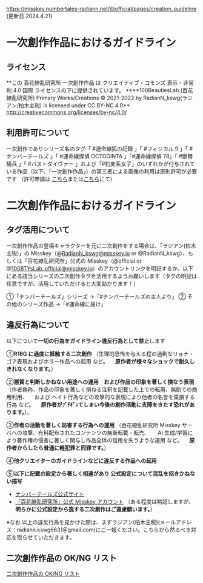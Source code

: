 https://misskey.numbertales-radiann.net/@official/pages/creation_guideline
(更新日 2024.4.21)

# 一次創作作品におけるガイドライン

## ライセンス

**この 百花繚乱研究所 一次創作作品 は クリエイティブ・コモンズ 表示 - 非営利 4.0 国際 ライセンスの下に提供されています。
\*\***100BeautiesLab.(百花繚乱研究所) Primary Works/Creations © 2021-2022 by RadianN_kswg(ラジアン/柏木主税) is licensed under CC BY-NC 4.0\*\*
http://creativecommons.org/licenses/by-nc/4.0/

## 利用許可について

一次創作でありシリーズ名のタグ「 #運命線狐の記録 」「 #フィジカル 9 」「 #ナンバーテールズ 」「 #運命線探偵 OCTOGINTA 」「#運命線探偵 78」「 #獣爾騎兵 」「 #パストダイヴァー 」および「#豹変系女子」のいずれかが付与されている作品（以下、「一次創作作品」）の第三者による画像の利用は原則許可が必要です
（許可申請は [こちら](htps://misskey.io/@RadianN_kswg@misskey.numbertales-radiann.net)または[こちら](htps://misskey.io/@RadianN_kswg@misskey.flowers)にて）

# 二次創作作品におけるガイドライン

## タグ活用について

一次創作作品の登場キャラクターを元に二次創作をする場合は、「ラジアン(柏木主税)」の Misskey（@RadianN_kswg@misskey.io or @RadianN_kswg）、もしくは「百花繚乱研究所」公式の Misskey（@official or @100BTYsLab_official@misskey.io）のアカウントリンクを明記するか、以下にある該当シリーズの二次創作タグを活用するようお願いします（タグの明記は任意ですが、活用していただけると大変助かります！）

①「ナンバーテールズ」シリーズ →「#ナンバーテールズの主人より」
② その他のシリーズ作品 →「#運命線に届け」

## 違反行為について

以下について**一切の行為をガイドライン違反行為として禁止**します

①**R18G に過度に抵触する二次創作**
（生理的恐怖を与える程の過剰なリョナ・ゴア表現およびホラー作品への起用 など。
　**原作者が様々なショックで耐久しきれなくなります。**）

②**悪質と判断しかねない用途への運用　および作品の印象を著しく損なう表現**
（作者偽称、作品の印象を著しく損ねる注釈を記載した上での転用、無断での商用利用、
　および ヘイト行為などの攻撃的な表現により他者の名誉を棄損する行為 など。
　**原作者がﾌﾞﾁｷﾞﾚてしまい今後の創作活動に支障をきたす恐れがあります。**）、

③**作者の活動を著しく妨害する行為への運用**
（百花繚乱研究所 Misskey サーバへの攻撃、有料配布されたコンテンツの無断転載・転売、
　 AI 生成/学習により著作権の侵害に著しく関与し作品全体の信用を失うような運用 など。
　**原作者からしたら普通に軽犯罪と同罪です。**）

④**他クリエイターのガイドラインなどに違反する作品への起用**

⑤**以下に記載の設定から著しく相違があり 公式設定について混乱を招きかねない描写**

- [ナンバーテールズ公式サイト](http://www.numbertales-radiann.com)
- [「百花繚乱研究所」公式 Misskey アカウント](https://misskey.io/@offical/@https://numbertales-radiann.net)
  （ある程度は黙認しますが、**明らかに公式設定から逸する二次創作はご遠慮願います。**）

※なお 以上の違反行為を見かけた際は、まずラジアン(柏木主税)(メールアドレス：radiann.kswg6631＠gmail.com)にご一報ください。こちらから然るべき対応を取らせていただきます。

## 二次創作作品の OK/NG リスト

[二次創作作品の OK/NG リスト](./SecondaryWorksPermissionList_JP.png)
